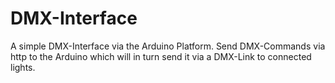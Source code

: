 # DMX-Interface
A simple DMX-Interface via the Arduino Platform. Send DMX-Commands via http to the Arduino which will in turn send it via a DMX-Link to connected lights.
